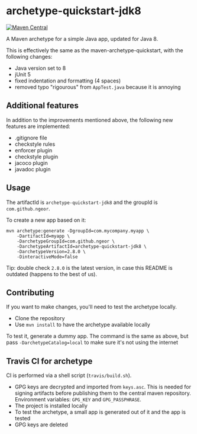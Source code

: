# archetype-quickstart-jdk8

[![Maven Central](https://maven-badges.herokuapp.com/maven-central/com.github.ngeor/archetype-quickstart-jdk8/badge.svg)](https://maven-badges.herokuapp.com/maven-central/com.github.ngeor/archetype-quickstart-jdk8)

A Maven archetype for a simple Java app, updated for Java 8.

This is effectively the same as the maven-archetype-quickstart,
with the following changes:

- Java version set to 8
- jUnit 5
- fixed indentation and formatting (4 spaces)
- removed typo "rigourous" from `AppTest.java` because it is annoying

## Additional features

In addition to the improvements mentioned above,
the following new features are implemented:

- .gitignore file
- checkstyle rules
- enforcer plugin
- checkstyle plugin
- jacoco plugin
- javadoc plugin

## Usage

The artifactId is `archetype-quickstart-jdk8`
and the groupId is `com.github.ngeor`.

To create a new app based on it:

```
mvn archetype:generate -DgroupId=com.mycompany.myapp \
    -DartifactId=myapp \
    -DarchetypeGroupId=com.github.ngeor \
    -DarchetypeArtifactId=archetype-quickstart-jdk8 \
    -DarchetypeVersion=2.8.0 \
    -DinteractiveMode=false
```

Tip: double check `2.8.0` is the latest version, in case this README is outdated
(happens to the best of us).

## Contributing

If you want to make changes, you'll need to test the archetype locally.

- Clone the repository
- Use `mvn install` to have the archetype available locally

To test it, generate a dummy app. The command is the same as above, but
pass `-DarchetypeCatalog=local` to make sure it's not using the internet

## Travis CI for archetype

CI is performed via a shell script (`travis/build.sh`).

- GPG keys are decrypted and imported from `keys.asc`. This is needed for signing artifacts before publishing them to the central maven repository. Environment variables: `GPG_KEY` and `GPG_PASSPHRASE`.
- The project is installed locally
- To test the archetype, a small app is generated out of it and the app is tested
- GPG keys are deleted
